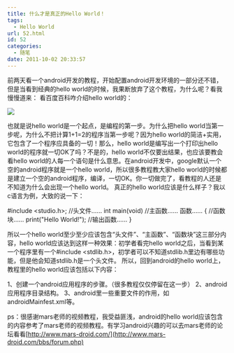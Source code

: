 ```yaml
---
title: 什么才是真正的Hello World！
tags:
  - Hello World
url: 52.html
id: 52
categories:
  - 随笔
date: 2011-10-02 20:33:57
---
```


前两天看一个android开发的教程，开始配置android开发环境的一部分还不错，但是当看到经典的hello world的时候，我果断放弃了这个教程，为什么呢？看我慢慢道来： 看百度百科咋介绍hello world的：

![](http://sixlab.1x.net/wp-content/uploads/2012/09/DB7D91E98FFCA8BA276DA10A99E6B9F5_B500_900_481_81.PNG)

也就是说hello world是一个起点，是编程的第一步。为什么把hello world当第一步呢，为什么不把计算1+1=2的程序当第一步呢？因为hello world的简洁+实用，它包含了一个程序应具备的一切！那么，hello world是编写出一个打印出hello world的程序就一切OK了吗？不是的，hello world不仅要出结果，也应该要教会看hello world的人每一个语句是什么意思。在android开发中，google默认一个空的android程序就是一个hello world，所以很多教程教大家hello world的时候都是建立一个空的android程序，编译，一切OK。你一切做完了，看教程的人还是不知道为什么会出现一个hello world。 真正的hello world应该是什么样子？我以c语言为例，大致的说一下：

#include <studio.h>;       //头文件……
int main(void)             //主函数……       函数……
{                                //函数块……
    print("Hello World!");      //输出函数……
}

所以一个hello world至少至少应该包含“头文件”、“主函数”、“函数块”这三部分内容，hello world应该达到这样一种效果：初学者看完hello world之后，当看到某一个程序里有一个#include <stdlib.h>，初学者可以不知道stdlib.h里边有哪些功能，但是他会知道stdlib.h是一个头文件。 所以，回到android的hello world上，教程里的hello world应该包括以下内容：

1、创建一个android应用程序的步骤。（很多教程仅仅停留在这一步）
2、android应用程序目录结构。
3、android里一些重要文件的作用，如androidMainfest.xml等。

ps：很感谢mars老师的视频教程，我受益匪浅，android的hello world应该包含的内容参考了mars老师的视频教程。有学习android兴趣的可以去mars老师的论坛看看[http://www.mars-droid.com/](http://www.mars-droid.com/bbs/forum.php)
